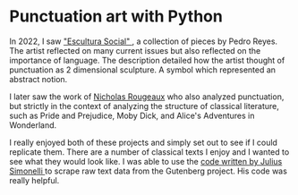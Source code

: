 # Punctuation art with Python

In 2022, I saw <a href = https://artishockrevista.com/2022/06/23/pedro-reyes-escultura-social>"Escultura Social" </a> , a collection of pieces by Pedro Reyes. The artist reflected on many current issues but also reflected on the importance of language. The description detailed how the artist thought of punctuation as 2 dimensional sculpture. A symbol which represented an abstract notion.

I later saw the work of [Nicholas Rougeaux](https://www.c82.net/work/?id=347) who also analyzed punctuation, but strictly in the context of analyzing the structure of classical literature, such as Pride and Prejudice, Moby Dick, and Alice's Adventures in Wonderland.

I really enjoyed both of these projects and simply set out to see if I could replicate them. There are a number of classical texts I enjoy and I wanted to see what they would look like. I was able to use the <a href=https://jss367.github.io/getting-text-from-project-gutenberg.html> code written by Julius Simonelli </a> to scrape raw text data from the Gutenberg project. His code was really helpful.
